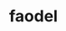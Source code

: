 ---
title: "faodel"
layout: cache
categories: [package, develop-2023-06-04]
meta: {"versions": ["1.2108.1"], "compilers": ["gcc@=11.1.0", "oneapi@=2023.0.0"], "oss": ["ubuntu20.04"], "platforms": ["linux"], "targets": ["ppc64le", "x86_64", "x86_64_v3"], "stacks": ["data-vis-sdk", "e4s", "e4s-oneapi", "e4s-power", "root"], "num_specs": 5, "num_specs_by_stack": {"e4s-power": 1, "root": 5, "e4s-oneapi": 1, "data-vis-sdk": 2, "e4s": 1}}
spec_details: [{"hash": "zefr4zcgqreova5tzd4ioeffldyedm4r", "compiler": "gcc@=11.1.0", "versions": ["1.2108.1"], "os": "ubuntu20.04", "platform": "linux", "target": "ppc64le", "variants": ["build_system=cmake", "build_type=Release", "generator=make", "+hdf5", "~ipo", "logging=stdout", "+mpi", "network=libfabric", "serializer=xdr", "+shared", "~tcmalloc"], "stacks": ["e4s-power", "root"], "size": "-", "tarball": "https://binaries.spack.io/releases/develop-2023-06-04/build_cache/linux-ubuntu20.04-ppc64le/gcc-11.1.0/faodel-1.2108.1/linux-ubuntu20.04-ppc64le-gcc-11.1.0-faodel-1.2108.1-zefr4zcgqreova5tzd4ioeffldyedm4r.spack"}, {"hash": "ikqqhxw7kkljrxh4d4bqj44wj5gqiaun", "compiler": "oneapi@=2023.0.0", "versions": ["1.2108.1"], "os": "ubuntu20.04", "platform": "linux", "target": "x86_64", "variants": ["build_system=cmake", "build_type=Release", "generator=make", "~hdf5", "~ipo", "logging=stdout", "+mpi", "network=nnti", "serializer=xdr", "+shared", "+tcmalloc"], "stacks": ["e4s-oneapi", "root"], "size": "-", "tarball": "https://binaries.spack.io/releases/develop-2023-06-04/build_cache/linux-ubuntu20.04-x86_64/oneapi-2023.0.0/faodel-1.2108.1/linux-ubuntu20.04-x86_64-oneapi-2023.0.0-faodel-1.2108.1-ikqqhxw7kkljrxh4d4bqj44wj5gqiaun.spack"}, {"hash": "gfdt5l5mnptzddtrcez7ylpbzuffvvwh", "compiler": "gcc@=11.1.0", "versions": ["1.2108.1"], "os": "ubuntu20.04", "platform": "linux", "target": "x86_64_v3", "variants": ["build_system=cmake", "build_type=Release", "generator=make", "+hdf5", "~ipo", "logging=stdout", "+mpi", "network=libfabric", "serializer=xdr", "+shared", "+tcmalloc"], "stacks": ["data-vis-sdk", "root"], "size": "-", "tarball": "https://binaries.spack.io/releases/develop-2023-06-04/build_cache/linux-ubuntu20.04-x86_64_v3/gcc-11.1.0/faodel-1.2108.1/linux-ubuntu20.04-x86_64_v3-gcc-11.1.0-faodel-1.2108.1-gfdt5l5mnptzddtrcez7ylpbzuffvvwh.spack"}, {"hash": "2nibj6j2fqki2g4r3lu7jfqhsrgrrnzn", "compiler": "gcc@=11.1.0", "versions": ["1.2108.1"], "os": "ubuntu20.04", "platform": "linux", "target": "x86_64_v3", "variants": ["build_system=cmake", "build_type=Release", "generator=make", "+hdf5", "~ipo", "logging=stdout", "+mpi", "network=libfabric", "serializer=xdr", "+shared", "+tcmalloc"], "stacks": ["data-vis-sdk", "root"], "size": "-", "tarball": "https://binaries.spack.io/releases/develop-2023-06-04/build_cache/linux-ubuntu20.04-x86_64_v3/gcc-11.1.0/faodel-1.2108.1/linux-ubuntu20.04-x86_64_v3-gcc-11.1.0-faodel-1.2108.1-2nibj6j2fqki2g4r3lu7jfqhsrgrrnzn.spack"}, {"hash": "z2len3d67eb3yhi65qh2rth53ianykkx", "compiler": "gcc@=11.1.0", "versions": ["1.2108.1"], "os": "ubuntu20.04", "platform": "linux", "target": "x86_64_v3", "variants": ["build_system=cmake", "build_type=Release", "generator=make", "+hdf5", "~ipo", "logging=stdout", "+mpi", "network=libfabric", "serializer=xdr", "+shared", "+tcmalloc"], "stacks": ["e4s", "root"], "size": "-", "tarball": "https://binaries.spack.io/releases/develop-2023-06-04/build_cache/linux-ubuntu20.04-x86_64_v3/gcc-11.1.0/faodel-1.2108.1/linux-ubuntu20.04-x86_64_v3-gcc-11.1.0-faodel-1.2108.1-z2len3d67eb3yhi65qh2rth53ianykkx.spack"}]
---